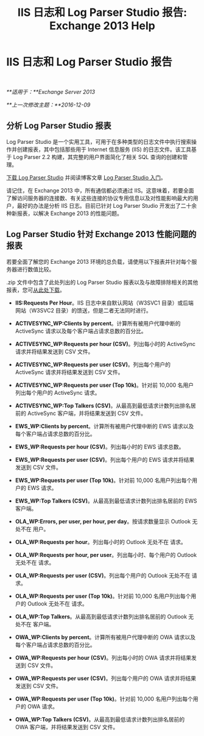 ﻿---
title: 'IIS 日志和 Log Parser Studio 报告: Exchange 2013 Help'
TOCTitle: IIS 日志和 Log Parser Studio 报告
ms:assetid: 01fa67d4-dc02-4c5f-93af-6da7b97d282f
ms:mtpsurl: https://technet.microsoft.com/zh-cn/library/Dn904092(v=EXCHG.150)
ms:contentKeyID: 63910927
ms.date: 01/11/2018
mtps_version: v=EXCHG.150
ms.translationtype: HT
---

# IIS 日志和 Log Parser Studio 报告

 

_**适用于：**Exchange Server 2013_

_**上一次修改主题：**2016-12-09_

## 分析 Log Parser Studio 报表

Log Parser Studio 是一个实用工具，可用于在多种类型的日志文件中执行搜索操作并创建报表，其中包括那些用于 Internet 信息服务 (IIS) 的日志文件。该工具基于 Log Parser 2.2 构建，其完整的用户界面简化了相关 SQL 查询的创建和管理。

[下载 Log Parser Studio](https://go.microsoft.com/fwlink/p/?linkid=524244) 并阅读博客文章 [Log Parser Studio 入门](https://go.microsoft.com/fwlink/p/?linkid=524243)。

请记住，在 Exchange 2013 中，所有通信都必须通过 IIS。这意味着，若要全面了解访问服务器的连接数、有关这些连接的协议专用信息以及对性能影响最大的用户，最好的办法是分析 IIS 日志。目前已针对 Log Parser Studio 开发出了二十余种新报表，以解决 Exchange 2013 的性能问题。

## Log Parser Studio 针对 Exchange 2013 性能问题的报表

若要全面了解您的 Exchange 2013 环境的总负载，请使用以下报表并针对每个服务器进行数值比较。

.zip 文件中包含了此处列出的 Log Parser Studio 报表以及与故障排除相关的其他报表，您可[从此处下载](https://go.microsoft.com/fwlink/p/?linkid=524245)。

  - **IIS:Requests Per Hour**。IIS 日志中来自默认网站（W3SVC1 目录）或后端网站（W3SVC2 目录）的馈送，但是二者无法同时进行。

  - **ACTIVESYNC\_WP:Clients by percent**。计算所有被用户代理中断的 ActiveSync 请求以及每个客户端占请求总数的百分比。

  - **ACTIVESYNC\_WP:Requests per hour (CSV)**。列出每小时的 ActiveSync 请求并将结果发送到 CSV 文件。

  - **ACTIVESYNC\_WP:Requests per user (CSV)**。列出每个用户的 ActiveSync 请求并将结果发送到 CSV 文件。

  - **ACTIVESYNC\_WP:Requests per user (Top 10k)**。针对前 10,000 名用户列出每个用户的 ActiveSync 请求。

  - **ACTIVESYNC\_WP:Top Talkers (CSV)**。从最高到最低请求计数列出排名居前的 ActiveSync 客户端，并将结果发送到 CSV 文件。

  - **EWS\_WP:Clients by percent**。计算所有被用户代理中断的 EWS 请求以及每个客户端占请求总数的百分比。

  - **EWS\_WP:Requests per hour (CSV)**。列出每小时的 EWS 请求总数。

  - **EWS\_WP:Requests per user (CSV)**。列出每个用户的 EWS 请求并将结果发送到 CSV 文件。

  - **EWS\_WP:Requests per user (Top 10k)**。针对前 10,000 名用户列出每个用户的 EWS 请求。

  - **EWS\_WP:Top Talkers (CSV)**。从最高到最低请求计数列出排名居前的 EWS 客户端。

  - **OLA\_WP:Errors, per user, per hour, per day**。按请求数量显示 Outlook 无处不在 用户。

  - **OLA\_WP:Requests per hour**。列出每小时的 Outlook 无处不在 请求。

  - **OLA\_WP:Requests per hour, per user**。列出每小时、每个用户的 Outlook 无处不在 请求。

  - **OLA\_WP:Requests per user (CSV)**。列出每个用户的 Outlook 无处不在 请求。

  - **OLA\_WP:Requests per user (Top 10k)**。针对前 10,000 名用户列出每个用户的 Outlook 无处不在 请求。

  - **OLA\_WP:Top Talkers**。从最高到最低请求计数列出排名居前的 Outlook 无处不在 客户端。

  - **OWA\_WP:Clients by percent**。计算所有被用户代理中断的 OWA 请求以及每个客户端占请求总数的百分比。

  - **OWA\_WP:Requests per hour (CSV)**。列出每小时的 OWA 请求并将结果发送到 CSV 文件。

  - **OWA\_WP:Requests per user (CSV)**。列出每个用户的 OWA 请求并将结果发送到 CSV 文件。

  - **OWA\_WP:Requests per user (Top 10k)**。针对前 10,000 名用户列出每个用户的 OWA 请求。

  - **OWA\_WP:Top Talkers (CSV)**。从最高到最低请求计数列出排名居前的 OWA 客户端，并将结果发送到 CSV 文件。

